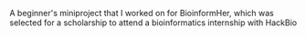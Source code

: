 A beginner's miniproject that I worked on for BioinformHer, which was selected for a scholarship to attend a bioinformatics internship with HackBio
